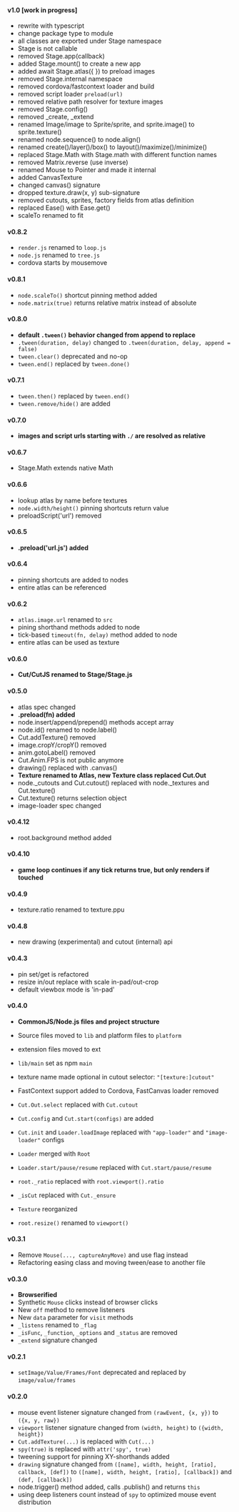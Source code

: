 #### v1.0 [work in progress]

- rewrite with typescript
- change package type to module
- all classes are exported under Stage namespace
- Stage is not callable
- removed Stage.app(callback)
- added Stage.mount() to create a new app
- added await Stage.atlas({ }) to preload images
- removed Stage.internal namespace
- removed cordova/fastcontext loader and build
- removed script loader `preload(url)`
- removed relative path resolver for texture images
- removed Stage.config()
- removed \_create, \_extend
- renamed Image/image to Sprite/sprite, and sprite.image() to sprite.texture()
- renamed node.sequence() to node.align()
- renamed create()/layer()/box() to layout()/maximize()/minimize()
- replaced Stage.Math with Stage.math with different function names
- removed Matrix.reverse (use inverse)
- renamed Mouse to Pointer and made it internal
- added CanvasTexture
- changed canvas() signature
- dropped texture.draw(x, y) sub-signature
- removed cutouts, sprites, factory fields from atlas definition
- replaced Ease() with Ease.get()
- scaleTo renamed to fit

#### v0.8.2

- `render.js` renamed to `loop.js`
- `node.js` renamed to `tree.js`
- cordova starts by mousemove

#### v0.8.1

- `node.scaleTo()` shortcut pinning method added
- `node.matrix(true)` returns relative matrix instead of absolute

#### v0.8.0

- **default `.tween()` behavior changed from append to replace**
- `.tween(duration, delay)` changed to `.tween(duration, delay, append = false)`
- `tween.clear()` deprecated and no-op
- `tween.end()` replaced by `tween.done()`

#### v0.7.1

- `tween.then()` replaced by `tween.end()`
- `tween.remove/hide()` are added

#### v0.7.0

- **images and script urls starting with `./` are resolved as relative**

#### v0.6.7

- Stage.Math extends native Math

#### v0.6.6

- lookup atlas by name before textures
- `node.width/height()` pinning shortcuts return value
- preloadScript('url') removed

#### v0.6.5

- **.preload('url.js') added**

#### v0.6.4

- pinning shortcuts are added to nodes
- entire atlas can be referenced

#### v0.6.2

- `atlas.image.url` renamed to `src`
- pining shorthand methods added to node
- tick-based `timeout(fn, delay)` method added to node
- entire atlas can be used as texture

#### v0.6.0

- **Cut/CutJS renamed to Stage/Stage.js**

#### v0.5.0

- atlas spec changed
- **.preload(fn) added**
- node.insert/append/prepend() methods accept array
- node.id() renamed to node.label()
- Cut.addTexture() removed
- image.cropY/cropY() removed
- anim.gotoLabel() removed
- Cut.Anim.FPS is not public anymore
- drawing() replaced with .canvas()
- **Texture renamed to Atlas, new Texture class replaced Cut.Out**
- node.\_cutouts and Cut.cutout() replaced with node.\_textures and Cut.texture()
- Cut.texture() returns selection object
- image-loader spec changed

#### v0.4.12

- root.background method added

#### v0.4.10

- **game loop continues if any tick returns true, but only renders if touched**

#### v0.4.9

- texture.ratio renamed to texture.ppu

#### v0.4.8

- new drawing (experimental) and cutout (internal) api

#### v0.4.3

- pin set/get is refactored
- resize in/out replace with scale in-pad/out-crop
- default viewbox mode is 'in-pad'

#### v0.4.0

- **CommonJS/Node.js files and project structure**
- Source files moved to `lib` and platform files to `platform`
- extension files moved to ext
- `lib/main` set as npm `main`
- texture name made optional in cutout selector: `"[texture:]cutout"`
- FastContext support added to Cordova, FastCanvas loader removed

- `Cut.Out.select` replaced with `Cut.cutout`
- `Cut.config` and `Cut.start(configs)` are added
- `Cut.init` and `Loader.loadImage` replaced with `"app-loader"` and `"image-loader"` configs
- `Loader` merged with `Root`
- `Loader.start/pause/resume` replaced with `Cut.start/pause/resume`
- `root._ratio` replaced with `root.viewport().ratio`
- `_isCut` replaced with `Cut._ensure`
- `Texture` reorganized
- `root.resize()` renamed to `viewport()`

#### v0.3.1

- Remove `Mouse(..., captureAnyMove)` and use flag instead
- Refactoring easing class and moving tween/ease to another file

#### v0.3.0

- **Browserified**
- Synthetic `Mouse` clicks instead of browser clicks
- New `off` method to remove listeners
- New `data` parameter for `visit` methods
- `_listens` renamed to `_flag`
- `_isFunc`, `_function`, `_options` and `_status` are removed
- `_extend` signature changed

#### v0.2.1

- `setImage/Value/Frames/Font` deprecated and replaced by `image/value/frames`

#### v0.2.0

- mouse event listener signature changed from `(rawEvent, {x, y})` to `({x, y, raw})`
- `viewport` listener signature changed from `(width, height)` to `({width, height})`
- `Cut.addTexture(...)` is replaced with `Cut(...)`
- `spy(true)` is replaced with `attr('spy', true)`
- tweening support for pinning XY-shorthands added
- `drawing` signature changed from `([name], width, height, [ratio], callback, [def])` to `([name], width, height, [ratio], [callback])` and `(def, [callback])`
- node.trigger() method added, calls .publish() and returns `this`
- using deep listeners count instead of `spy` to optimized mouse event distribution
